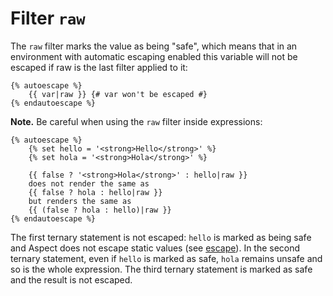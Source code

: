 Filter `raw`
============

The `raw` filter marks the value as being "safe", which means that in an environment with automatic escaping enabled 
this variable will not be escaped if raw is the last filter applied to it:

```twig
{% autoescape %}
    {{ var|raw }} {# var won't be escaped #}
{% endautoescape %}
```

**Note.** Be careful when using the `raw` filter inside expressions:
```twig
{% autoescape %}
    {% set hello = '<strong>Hello</strong>' %}
    {% set hola = '<strong>Hola</strong>' %}

    {{ false ? '<strong>Hola</strong>' : hello|raw }}
    does not render the same as
    {{ false ? hola : hello|raw }}
    but renders the same as
    {{ (false ? hola : hello)|raw }}
{% endautoescape %}
```
The first ternary statement is not escaped: `hello` is marked as being safe and Aspect does not escape static values (see [escape](./escape.md)). 
In the second ternary statement, even if `hello` is marked as safe, `hola` remains unsafe and so is the whole expression. 
The third ternary statement is marked as safe and the result is not escaped.